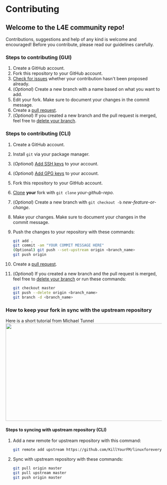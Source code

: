 # Contributing

## Welcome to the L4E community repo!

Contributions, suggestions and help of any kind is welcome and encouraged!
Before you contribute, please read our guidelines carefully.

### Steps to contributing (GUI)

1. Create a GitHub account.
2. Fork this repository to your GitHub account.
3. [Check for issues](https://github.com/KillYourFM/linuxforeveryone/issues) whether your contribution hasn't been proposed already.
4. (*Optional*) Create a new branch with a name based on what you want to add.
5. Edit your fork. Make sure to document your changes in the commit message.
6. Create a [pull request](https://help.github.com/en/articles/creating-a-pull-request-from-a-fork).
7. (*Optional*) If you created a new branch and the pull request is merged, feel free to [delete your branch](https://github.blog/2013-01-09-create-and-delete-branches/).

### Steps to contributing (CLI)

1. Create a GitHub account.
2. Install `git` via your package manager.
3. (*Optional*) [Add SSH keys](https://help.github.com/en/articles/adding-a-new-ssh-key-to-your-github-account) to your account.
4. (*Optional*) [Add GPG keys](https://help.github.com/en/articles/generating-a-new-gpg-key) to your account.
5. Fork this repository to your GitHub account.
6. [Clone](https://help.github.com/en/articles/cloning-a-repository) **your** fork with `git clone` *your-github-repo*.
7. (*Optional*) Create a new branch with `git checkout -b` *new-feature-or-change*.
8. Make your changes. Make sure to document your changes in the commit message.
9. Push the changes to your repository with these commands:

    ```bash
    git add .
    git commit -am "YOUR COMMIT MESSAGE HERE"
    (Optional) git push --set-upstream origin <branch_name>
    git push origin
    ```

10. Create a [pull request](https://help.github.com/en/articles/creating-a-pull-request-from-a-fork).
11. (*Optional*) If you created a new branch and the pull request is merged, feel free to [delete your branch](https://github.blog/2013-01-09-create-and-delete-branches/) or run these commands:

    ```bash
    git checkout master
    git push --delete origin <branch_name>
    git branch -d <branch_name>
    ```

### How to keep your fork in sync with the upstream repository

Here is a short tutorial from Michael Tunnel <a href="http://www.youtube.com/watch?v=C5WxrnRVmuY"><img src="http://i.ytimg.com/vi/C5WxrnRVmuY/maxresdefault.jpg" width="560" height="315" /></a>

#### Steps to syncing with upstream repository (CLI)

1. Add a new remote for upstream repository with this command:

    ```bash
    git remote add upstream https://github.com/KillYourFM/linuxforeveryone.git
    ```

2. Sync with upstream repository with these commands:

    ```bash
    git pull origin master
    git pull upstream master
    git push origin master
    ```